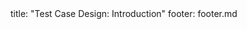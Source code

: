 <frontmatter>
title: "Test Case Design: Introduction"
footer: footer.md
</frontmatter>

<include src="navbar.md" boilerplate />

<include src="container-inPage-asFlat.md" boilerplate />